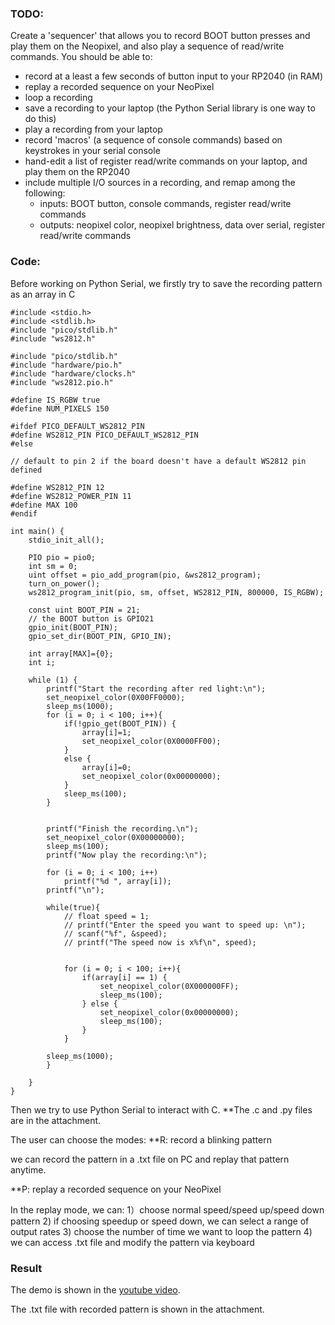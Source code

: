 ### TODO:

Create a 'sequencer' that allows you to record BOOT button presses and play them on the Neopixel, and also play a sequence of read/write commands. You should be able to:
- record at a least a few seconds of button input to your RP2040 (in RAM)
- replay a recorded sequence on your NeoPixel
- loop a recording
- save a recording to your laptop (the Python Serial library is one way to do this)
- play a recording from your laptop
- record 'macros' (a sequence of console commands) based on keystrokes in your serial console
- hand-edit a list of register read/write commands on your laptop, and play them on the RP2040
- include multiple I/O sources in a recording, and remap among the following:
    - inputs: BOOT button, console commands, register read/write commands
    - outputs: neopixel color, neopixel brightness, data over serial, register read/write commands
    
### Code:

Before working on Python Serial, we firstly try to save the recording pattern as an array in C

```
#include <stdio.h>
#include <stdlib.h>
#include "pico/stdlib.h"
#include "ws2812.h"

#include "pico/stdlib.h"
#include "hardware/pio.h"
#include "hardware/clocks.h"
#include "ws2812.pio.h"

#define IS_RGBW true
#define NUM_PIXELS 150

#ifdef PICO_DEFAULT_WS2812_PIN
#define WS2812_PIN PICO_DEFAULT_WS2812_PIN
#else

// default to pin 2 if the board doesn't have a default WS2812 pin defined

#define WS2812_PIN 12
#define WS2812_POWER_PIN 11
#define MAX 100
#endif

int main() {
    stdio_init_all();

    PIO pio = pio0;
    int sm = 0;
    uint offset = pio_add_program(pio, &ws2812_program);
    turn_on_power();
    ws2812_program_init(pio, sm, offset, WS2812_PIN, 800000, IS_RGBW);

    const uint BOOT_PIN = 21;
    // the BOOT button is GPIO21
    gpio_init(BOOT_PIN);
    gpio_set_dir(BOOT_PIN, GPIO_IN);

    int array[MAX]={0};
    int i;

    while (1) {
        printf("Start the recording after red light:\n");
        set_neopixel_color(0X00FF0000);
        sleep_ms(1000);
        for (i = 0; i < 100; i++){
            if(!gpio_get(BOOT_PIN)) {
                array[i]=1;
                set_neopixel_color(0X0000FF00);
            } 
            else {
                array[i]=0;
                set_neopixel_color(0x00000000);
            }
            sleep_ms(100);
        }
        
                
        printf("Finish the recording.\n");
        set_neopixel_color(0X00000000);
        sleep_ms(100);
        printf("Now play the recording:\n");

        for (i = 0; i < 100; i++)
            printf("%d ", array[i]);
        printf("\n");
        
        while(true){
            // float speed = 1;
            // printf("Enter the speed you want to speed up: \n");
            // scanf("%f", &speed);
            // printf("The speed now is x%f\n", speed);

        
            for (i = 0; i < 100; i++){
                if(array[i] == 1) {
                    set_neopixel_color(0X000000FF);
                    sleep_ms(100);
                } else {
                    set_neopixel_color(0x00000000);
                    sleep_ms(100);
                }
            }
            
        sleep_ms(1000);
        }
   
    }
}
```

Then we try to use Python Serial to interact with C. **The .c and .py files are in the attachment.

The user can choose the modes:
**R: record a blinking pattern

we can record the pattern in a .txt file on PC and replay that pattern anytime.

**P: replay a recorded sequence on your NeoPixel

In the replay mode, we can:
1）choose normal speed/speed up/speed down pattern
2) if choosing speedup or speed down, we can select a range of output rates
3) choose the number of time we want to loop the pattern
4) we can access .txt file and modify the pattern via keyboard

### Result

The demo is shown in the [youtube video](https://youtu.be/-8h8KXTmqto).

The .txt file with recorded pattern is shown in the attachment.


